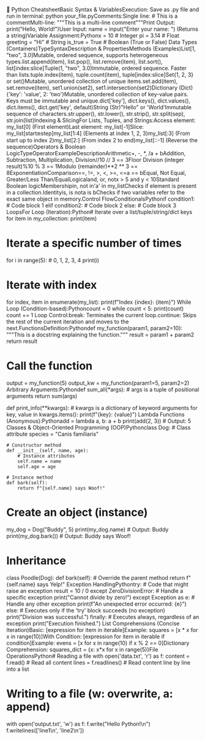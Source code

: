 🐍 Python CheatsheetBasic Syntax & VariablesExecution: Save as .py file and run in terminal: python your_file.pyComments:Single line: # This is a commentMulti-line: """This is a multi-line comment"""Print Output: print("Hello, World!")User Input: name = input("Enter your name: ") (Returns a string)Variable Assignment:Pythonx = 10         # Integer
pi = 3.14      # Float
greeting = "Hi" # String
is_true = True # Boolean (True or False)
Data Types (Containers)TypeSyntaxDescription & PropertiesMethods (Examples)List[1, "two", 3.0]Mutable, ordered sequence, supports heterogeneous types.list.append(item), list.pop(), list.remove(item), list.sort(), list[index:slice]Tuple(1, "two", 3.0)Immutable, ordered sequence. Faster than lists.tuple.index(item), tuple.count(item), tuple[index:slice]Set{1, 2, 3} or set()Mutable, unordered collection of unique items.set.add(item), set.remove(item), set1.union(set2), set1.intersection(set2)Dictionary (Dict){'key': 'value', 2: 'two'}Mutable, unordered collection of key-value pairs. Keys must be immutable and unique.dict['key'], dict.keys(), dict.values(), dict.items(), dict.get('key', default)String (Str)"Hello" or 'World'Immutable sequence of characters.str.upper(), str.lower(), str.strip(), str.split(sep), str.join(list)Indexing & SlicingFor Lists, Tuples, and Strings:Access element: my_list[0] (First element)Last element: my_list[-1]Slice: my_list[start:end:step]my_list[1:4] (Elements at index 1, 2, 3)my_list[:3] (From start up to index 2)my_list[2:] (From index 2 to end)my_list[::-1] (Reverse the sequence)Operators & Boolean LogicTypeOperatorExampleDescriptionArithmetic+, -, *, /a + bAddition, Subtraction, Multiplication, Division//10 // 3 == 3Floor Division (integer result)%10 % 3 == 1Modulo (remainder)**2 ** 3 == 8ExponentiationComparison==, !=, >, <, >=, <=a == bEqual, Not Equal, Greater/Less Than/EqualLogicaland, or, notx > 5 and y < 10Standard Boolean logicMembershipin, not in'a' in my_listChecks if element is present in a collection.Identityis, is nota is bChecks if two variables refer to the exact same object in memory.Control FlowConditionalsPythonif condition1:
    # Code block 1
elif condition2:
    # Code block 2
else:
    # Code block 3
LoopsFor Loop (Iteration):Python# Iterate over a list/tuple/string/dict keys
for item in my_collection:
    print(item)

# Iterate a specific number of times
for i in range(5):  # 0, 1, 2, 3, 4
    print(i)

# Iterate with index
for index, item in enumerate(my_list):
    print(f"Index {index}: {item}")
While Loop (Condition-based):Pythoncount = 0
while count < 5:
    print(count)
    count += 1
Loop Control:break: Terminates the current loop.continue: Skips the rest of the current iteration and moves to the next.FunctionsDefinition:Pythondef my_function(param1, param2=10):
    """This is a docstring explaining the function."""
    result = param1 + param2
    return result

# Call the function
output = my_function(5)
output_kw = my_function(param1=5, param2=2)
Arbitrary Arguments:Pythondef sum_all(*args):
    # args is a tuple of positional arguments
    return sum(args)

def print_info(**kwargs):
    # kwargs is a dictionary of keyword arguments
    for key, value in kwargs.items():
        print(f"{key}: {value}")
Lambda Functions (Anonymous):Pythonadd = lambda a, b: a + b
print(add(2, 3)) # Output: 5
Classes & Object-Oriented Programming (OOP)Pythonclass Dog:
    # Class attribute
    species = "Canis familiaris"

    # Constructor method
    def __init__(self, name, age):
        # Instance attributes
        self.name = name
        self.age = age

    # Instance method
    def bark(self):
        return f"{self.name} says Woof!"

# Create an object (instance)
my_dog = Dog("Buddy", 5)
print(my_dog.name) # Output: Buddy
print(my_dog.bark()) # Output: Buddy says Woof!

# Inheritance
class Poodle(Dog):
    def bark(self):
        # Override the parent method
        return f"{self.name} says Yelp!"
Exception HandlingPythontry:
    # Code that might raise an exception
    result = 10 / 0
except ZeroDivisionError:
    # Handle a specific exception
    print("Cannot divide by zero!")
except Exception as e:
    # Handle any other exception
    print(f"An unexpected error occurred: {e}")
else:
    # Executes only if the 'try' block succeeds (no exception)
    print("Division was successful.")
finally:
    # Executes always, regardless of an exception
    print("Execution finished.")
List Comprehensions (Concise Iteration)Basic: [expression for item in iterable]Example: squares = [x * x for x in range(10)]With Condition: [expression for item in iterable if condition]Example: evens = [x for x in range(10) if x % 2 == 0]Dictionary Comprehension: squares_dict = {x: x*x for x in range(5)}File OperationsPython# Reading a file
with open('data.txt', 'r') as f:
    content = f.read()     # Read all content
    lines = f.readlines()  # Read content line by line into a list

# Writing to a file (w: overwrite, a: append)
with open('output.txt', 'w') as f:
    f.write("Hello Python!\n")
    f.writelines(['line1\n', 'line2\n'])

